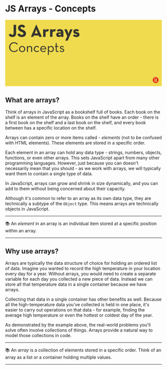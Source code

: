 # JS Arrays - Concepts

![JS array concepts hero image](./assets/js-arrays-concepts.png)

## What are arrays?

Think of arrays in JavaScript as a bookshelf full of books. Each book on the shelf is an element of the array. Books on the shelf have an order - there is a first book on the shelf and a last book on the shelf, and every book between has a specific location on the shelf.

Arrays can contain zero or more items called - *elements* (not to be confused with HTML elements). These elements are stored in a specific order. 

Each element in an array can hold any data type - strings, numbers, objects, functions, or even other arrays. This sets JavaScript apart from many other programming languages. However, just because you can doesn't necessarily mean that you should - as we work with arrays, we will typically want them to contain a single type of data.

In JavaScript, arrays can grow and shrink in size dynamically, and you can add to them without being concerned about their capacity.

Although it's common to refer to an array as its own data type, they are technically a subtype of the `Object` type. This means arrays are technically objects in JavaScript.

___
📚 An *element* in an array is an individual item stored at a specific position within an array. 
___

## Why use arrays?

Arrays are typically the data structure of choice for holding an ordered list of data. Imagine you wanted to record the high temperature in your location every day for a year. Without arrays, you would need to create a separate variable for each day you collected a new piece of data. Instead we can store all that temperature data in a single container because we have arrays.

Collecting that data in a single container has other benefits as well. Because all the high-temperature data you've collected is held in one place, it's easier to carry out operations on that data - for example, finding the average high temperature or even the hottest or coldest day of the year.

As demonstrated by the example above, the real-world problems you'll solve often involve collections of things. Arrays provide a natural way to model those collections in code.

___
📚 An *array* is a collection of elements stored in a specific order. Think of an array as a list or a container holding multiple values.
___
